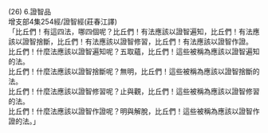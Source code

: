 (26) 6.證智品  
增支部4集254經/證智經(莊春江譯)  
「比丘們！有這四法，哪四個呢？比丘們！有法應該以證智遍知，比丘們！有法應該以證智捨斷，比丘們！有法應該以證智修習，比丘們！有法應該以證智作證。  
比丘們！什麼法應該以證智遍知呢？五取蘊，比丘們！這些被稱為應該以證智遍知的法。  
比丘們！什麼法應該以證智捨斷呢？無明，比丘們！這些被稱為應該以證智捨斷的法。  
比丘們！什麼法應該以證智修習呢？止與觀，比丘們！這些被稱為應該以證智修習的法。  
比丘們！什麼法應該以證智作證呢？明與解脫，比丘們！這些被稱為應該以證智作證的法。」  
  
  
